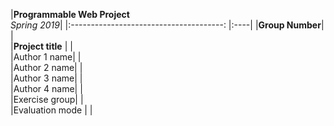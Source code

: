 |<td colspan=2>**Programmable Web Project** <br/>     *Spring 2019*|
|:--------------------------------------: |:----| 
|**Group Number**|     |                        
|**Project title** |    |                       
|Author 1 name|         |                 
|Author 2 name|         |                
|Author 3 name|         |                   
|Author 4 name|         |                   
|Exercise group|        |                   
|Evaluation mode |      |                   